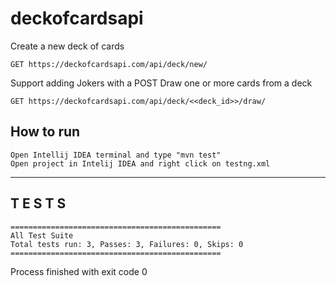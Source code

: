 # deckofcardsapi

Create a new deck of cards
```
GET https://deckofcardsapi.com/api/deck/new/
```
Support adding Jokers with a POST
Draw one or more cards from a deck
```
GET https://deckofcardsapi.com/api/deck/<<deck_id>>/draw/
```
## How to run
```
Open Intellij IDEA terminal and type "mvn test"
Open project in Intelij IDEA and right click on testng.xml
```

-------------------------------------------------------
 T E S T S
-------------------------------------------------------
```
===============================================
All Test Suite
Total tests run: 3, Passes: 3, Failures: 0, Skips: 0
===============================================
```

Process finished with exit code 0